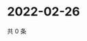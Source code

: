 # 2022-02-26

共 0 条

<!-- BEGIN WEIBO -->
<!-- 最后更新时间 Sat Feb 26 2022 14:14:27 GMT+0800 (China Standard Time) -->

<!-- END WEIBO -->
